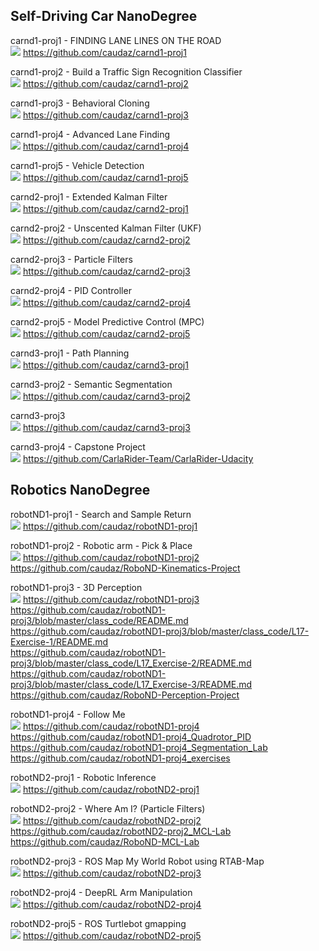 ## Self-Driving Car NanoDegree

carnd1-proj1 - FINDING LANE LINES ON THE ROAD </br>
![](./media/carnd1-proj1.png)
https://github.com/caudaz/carnd1-proj1

carnd1-proj2 - Build a Traffic Sign Recognition Classifier </br>
![](./media/carnd1-proj2.png)
https://github.com/caudaz/carnd1-proj2

carnd1-proj3 - Behavioral Cloning </br>
![](./media/carnd1-proj3.png)
https://github.com/caudaz/carnd1-proj3

carnd1-proj4 - Advanced Lane Finding </br>
![](./media/carnd1-proj4.png)
https://github.com/caudaz/carnd1-proj4

carnd1-proj5 - Vehicle Detection </br>
![](./media/carnd1-proj5.png)
https://github.com/caudaz/carnd1-proj5

carnd2-proj1 - Extended Kalman Filter </br>
![](./media/carnd2-proj1.png)
https://github.com/caudaz/carnd2-proj1

carnd2-proj2 - Unscented Kalman Filter (UKF) </br>
![](./media/carnd2-proj2.png)
https://github.com/caudaz/carnd2-proj2

carnd2-proj3 - Particle Filters </br>
![](./media/carnd2-proj3.png)
https://github.com/caudaz/carnd2-proj3

carnd2-proj4 - PID Controller </br>
![](./media/carnd2-proj4.png)
https://github.com/caudaz/carnd2-proj4

carnd2-proj5 - Model Predictive Control (MPC) </br>
![](./media/carnd2-proj5.png)
https://github.com/caudaz/carnd2-proj5

carnd3-proj1 - Path Planning </br>
![](./media/carnd3-proj1.png)
https://github.com/caudaz/carnd3-proj1

carnd3-proj2 - Semantic Segmentation </br>
![](./media/carnd3-proj2.png)
https://github.com/caudaz/carnd3-proj2

carnd3-proj3 </br>
![](./media/carnd3-proj3.png)
https://github.com/caudaz/carnd3-proj3

carnd3-proj4 - Capstone Project </br>
![](./media/carnd1-proj1.png)
https://github.com/CarlaRider-Team/CarlaRider-Udacity


## Robotics NanoDegree

robotND1-proj1 - Search and Sample Return </br>
![](./media/robotND1-proj1.png)
https://github.com/caudaz/robotND1-proj1

robotND1-proj2 - Robotic arm - Pick & Place </br>
![](./media/robotND1-proj2.png)
https://github.com/caudaz/robotND1-proj2 </br>
https://github.com/caudaz/RoboND-Kinematics-Project

robotND1-proj3 - 3D Perception </br>
![](./media/robotND1-proj3.png)
https://github.com/caudaz/robotND1-proj3 </br>
https://github.com/caudaz/robotND1-proj3/blob/master/class_code/README.md </br>
https://github.com/caudaz/robotND1-proj3/blob/master/class_code/L17-Exercise-1/README.md </br>
https://github.com/caudaz/robotND1-proj3/blob/master/class_code/L17_Exercise-2/README.md </br>
https://github.com/caudaz/robotND1-proj3/blob/master/class_code/L17_Exercise-3/README.md </br>
https://github.com/caudaz/RoboND-Perception-Project

robotND1-proj4 - Follow Me </br>
![](./media/robotND1-proj4.png)
https://github.com/caudaz/robotND1-proj4 </br>
https://github.com/caudaz/robotND1-proj4_Quadrotor_PID </br>
https://github.com/caudaz/robotND1-proj4_Segmentation_Lab </br>
https://github.com/caudaz/robotND1-proj4_exercises

robotND2-proj1 - Robotic Inference </br>
![](./media/robotND2-proj1.png)
https://github.com/caudaz/robotND2-proj1

robotND2-proj2 - Where Am I? (Particle Filters) </br>
![](./media/robotND2-proj2.png)
https://github.com/caudaz/robotND2-proj2 </br>
https://github.com/caudaz/robotND2-proj2_MCL-Lab </br>
https://github.com/caudaz/RoboND-MCL-Lab

robotND2-proj3 - ROS Map My World Robot using RTAB-Map </br>
![](./media/robotND2-proj3.png)
https://github.com/caudaz/robotND2-proj3

robotND2-proj4 - DeepRL Arm Manipulation </br>
![](./media/robotND2-proj4.png)
https://github.com/caudaz/robotND2-proj4

robotND2-proj5 - ROS Turtlebot gmapping </br>
![](./media/robotND2-proj5.png)
https://github.com/caudaz/robotND2-proj5


